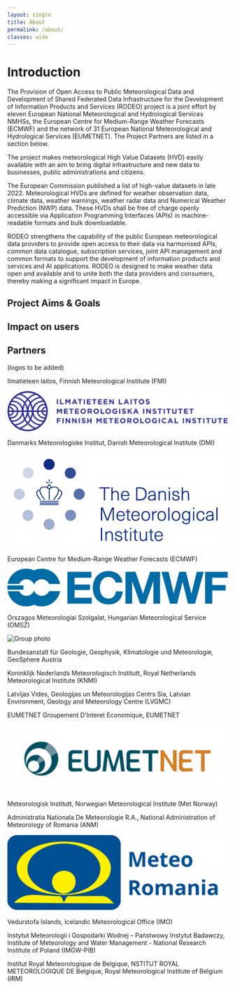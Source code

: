 ```yaml
---
layout: single
title: About
permalink: /about/
classes: wide
---
```


# Introduction

The Provision of Open Access to Public Meteorological Data and Development of Shared Federated Data Infrastructure for the Development of Information Products and
Services (RODEO) project is a joint effort by eleven European National Meteorological and Hydrological Services NMHSs, the European Centre for Medium-Range Weather
Forecasts (ECMWF) and the network of 31 European National Meteorological and Hydrological Services (EUMETNET). The Project Partners are listed in a section below. 

The project makes meteorological High Value Datasets (HVD) easily available with an aim to bring digital infrastructure and new data to businesses, public 
administrations and citizens. 

The European Commission published a list of high-value datasets in late 2022. Meteorological HVDs are defined for weather observation data, climate data, weather 
warnings, weather radar data and Numerical Weather Prediction (NWP) data. These HVDs shall be free of charge openly accessible via Application Programming Interfaces 
(APIs) in machine-readable formats and bulk downloadable.

RODEO strengthens the capability of the public European meteorological data providers to provide open access to their data via harmonised APIs, common data
catalogue, subscription services, joint API management and common formats to support the development of information products and services and AI applications. RODEO is
designed to make weather data open and available and to unite both the data providers and consumers, thereby making a significant impact in Europe. 

## Project Aims & Goals

## Impact on users

## Partners

(logos to be added)

Ilmatieteen laitos, Finnish Meteorological Institute (FMI)

![FMI logo](/assets/images/il-logo-fi-se-en-rgb-1860x345px.png "FMI logo")

Danmarks Meteorologiske Institut, Danish Meteorological Institute (DMI)

![DMI logo](/assets/images/DMI_RGB_UK.png "DMI logo")

European Centre for Medium-Range Weather Forecasts (ECMWF)

![ECMWF logo](/assets/images/ECMWF_Master_Logo_RGB_nostrap.png "ECMWF logo")

Orszagos Meteorologiai Szolgalat, Hungarian Meteorological Service (OMSZ)

![Group photo](/assets/images/ "Group photo")

Bundesanstalt für Geologie, Geophysik, Klimatologie und Meteorologie, GeoSphere Austria

Koninklijk Nederlands Meteorologisch Institutt, Royal Netherlands Meteorological Institute (KNMI)

Latvijas Vides, Geologijas un Meteorologijas Centrs Sia, Latvian Environment, Geology and Meteorology Centre (LVGMC)

EUMETNET Groupement D’Interet Economique, EUMETNET

![EUMETNET logo](/assets/images/EUMETNETLogo_FullColourHorizontal.jpg "EUMETNET logo")

Meteorologisk Institutt, Norwegian Meteorological Institute (Met Norway)

Administratia Nationala De Meteorologie R.A., National Administration of Meteorology of Romania (ANM)

![ANM logo](/assets/images/ANM_logo_horizontal.svg "ANM logo")

Vedurstofa Islands, Icelandic Meteorological Office (IMO)

Instytut Meteorologii i Gospodarki Wodnej – Państwowy Instytut Badawczy, Institute of Meteorology and Water Management - National Research Institute of Poland (IMGW-PIB)

Institut Royal Meteorologique de Belgique, NSTITUT ROYAL METEOROLOGIQUE DE Belgique, Royal Meteorological Institute of Belgium (IRM)
